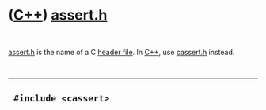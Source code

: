 



 

 

 

 

 

([C++](Cpp.md)) [assert.h](CppAssertH.md)
===========================================

 

[assert.h](CppAssertH.md) is the name of a C [header
file](CppHeaderFile.md). In [C++](Cpp.md), use
[cassert.h](CppCassertH.md) instead.

 

  -----------------------
  ` #include <cassert>`
  -----------------------

 

 

 

 

 





 




